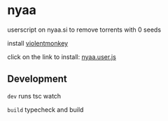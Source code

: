 # nyaa

userscript on nyaa.si to remove torrents with 0 seeds

install [violentmonkey](https://violentmonkey.github.io/get-it/#webextension-compatible-browsers)

click on the link to install: [nyaa.user.js](src/nyaa.user.js?raw=1)

## Development

`dev` runs tsc watch

`build` typecheck and build
